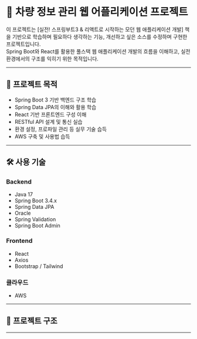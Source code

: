 # 🚀 차량 정보 관리 웹 어플리케이션 프로젝트

이 프로젝트는 [실전! 스프링부트3 & 리액트로 시작하는 모던 웹 애플리케이션 개발] 책을 기반으로 학습하며 필요하다 생각하는 기능, 개선하고 싶은 소스를 수정하며 구현한 프로젝트입니다.  
Spring Boot와 React를 활용한 풀스택 웹 애플리케이션 개발의 흐름을 이해하고, 실전 환경에서의 구조를 익히기 위한 목적입니다.

---

## 📌 프로젝트 목적

- Spring Boot 3 기반 백엔드 구조 학습
- Spring Data JPA의 이해와 활용 학습
- React 기반 프론트엔드 구성 이해
- RESTful API 설계 및 통신 실습
- 환경 설정, 프로파일 관리 등 실무 기술 습득
- AWS 구축 및 사용법 습득
  
---

## 🛠️ 사용 기술

### Backend
- Java 17
- Spring Boot 3.4.x
- Spring Data JPA
- Oracle
- Spring Validation
- Spring Boot Admin

### Frontend
- React
- Axios
- Bootstrap / Tailwind

### 클라우드
- AWS

---

## 📁 프로젝트 구조


---
 







